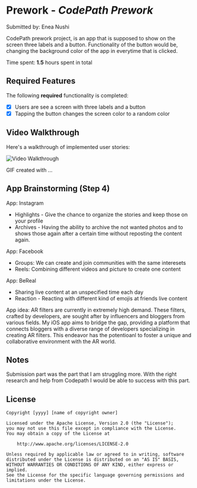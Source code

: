 
# Prework - *CodePath Prework*

Submitted by: Enea Nushi

CodePath prework project, is an app that is supposed to show on the screen three labels and a button. Functionality of the button would be, changing the background color of the app in everytime that is clicked.

Time spent: **1.5** hours spent in total

## Required Features

The following **required** functionality is completed:

- [x] Users are see a screen with three labels and a button
- [x] Tapping the button changes the screen color to a random color
 
## Video Walkthrough

Here's a walkthrough of implemented user stories:

<img src='http://i.imgur.com/link/to/your/gif/file.gif' title='Video Walkthrough' width='' alt='Video Walkthrough' />

<!-- Replace this with whatever GIF tool you used! -->
GIF created with ...  
<!-- Recommended tools:
[Kap](https://getkap.co/) for macOS
[ScreenToGif](https://www.screentogif.com/) for Windows
[peek](https://github.com/phw/peek) for Linux. -->

## App Brainstorming (Step 4)

App: Instagram
- Highlights - Give the chance to organize the stories and keep those on your profile
- Archives - Having the ability to archive the not wanted photos and to shows those again after a certain time without reposting the content again.
  
App: Facebook
- Groups: We can create and join communities with the same interesets
- Reels: Combining different videos and picture to create one content
  
App: BeReal
- Sharing live content at an unspecified time each day
- Reaction - Reacting with different kind of emojis at friends live content

App idea: AR filters are currently in extremely high demand. These filters, crafted by developers, are sought after by influencers and bloggers from various fields. My iOS app aims to bridge the gap, providing a platform that connects bloggers with a diverse range of developers specializing in creating AR filters. This endeavor has the potentioanl to foster a unique and collaborative environment with the AR world.
 

## Notes

Submission part was the part that I am struggling more. With the right research and help from Codepath I would be able to success with this part.
## License

    Copyright [yyyy] [name of copyright owner]

    Licensed under the Apache License, Version 2.0 (the "License");
    you may not use this file except in compliance with the License.
    You may obtain a copy of the License at

        http://www.apache.org/licenses/LICENSE-2.0

    Unless required by applicable law or agreed to in writing, software
    distributed under the License is distributed on an "AS IS" BASIS,
    WITHOUT WARRANTIES OR CONDITIONS OF ANY KIND, either express or implied.
    See the License for the specific language governing permissions and
    limitations under the License.
